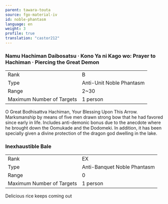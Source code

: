 ```yaml
---
parent: tawara-touta
source: fgo-material-iv
id: noble-phantasm
language: en
weight: 3
profile: true
translation: "castor212"
---
```


### Namu Hachiman Daibosatsu · Kono Ya ni Kago wo: Prayer to Hachiman · Piercing the Great Demon

<table>
  <tr><td>Rank</td><td>B</td></tr>
  <tr><td>Type</td><td>Anti-Unit Noble Phantasm</td></tr>
  <tr><td>Range</td><td>2~30</td></tr>
  <tr><td>Maximum Number of Targets</td><td>1 person</td></tr>
</table>

O Great Bodhisattva Hachiman, Your Blessing Upon This Arrow.
Marksmanship by means of five men drawn strong bow that he had favored since early in life.
Includes anti-demonic bonus due to the anecdote where he brought down the Oomukade and the Dodomeki.
In addition, it has been specially given a divine protection of the dragon god dwelling in the lake.

### Inexhaustible Bale

<table>
  <tr><td>Rank</td><td>EX</td></tr>
  <tr><td>Type</td><td>Anti-Banquet Noble Phantasm</td></tr>
  <tr><td>Range</td><td>0</td></tr>
  <tr><td>Maximum Number of Targets</td><td>1 person</td></tr>
</table>

Delicious rice
keeps coming out
